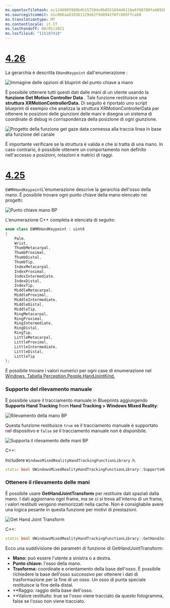```yaml
---
ms.openlocfilehash: ec1246085989b4b157504e9b8551694d6116e6f08789fa669200e5425ef75cc6
ms.sourcegitcommit: a1c086aa83d381129e62f9d8942f0fc889ffcab0
ms.translationtype: MT
ms.contentlocale: it-IT
ms.lasthandoff: 08/05/2021
ms.locfileid: "115187418"
---
```

# <a name="426"></a>[4.26](#tab/426)

La gerarchia è descritta `EHandKeypoint` dall'enumerazione :

![Immagine delle opzioni di bluprint del punto chiave a mano](../images/hand-keypoint-bp.png)

È possibile ottenere tutti questi dati dalle mani di un utente usando la **funzione Get Motion Controller Data** . Tale funzione restituisce una **struttura XRMotionControllerData.** Di seguito è riportato uno script blueprint di esempio che analizza la struttura XRMotionControllerData per ottenere le posizioni delle giunzioni delle mani e disegna un sistema di coordinate di debug in corrispondenza della posizione di ogni giunzione.

![Progetto della funzione get gaze data connessa alla traccia linea in base alla funzione del canale](../images/unreal-hand-tracking-img-03.png)

È importante verificare se la struttura è valida e che si tratta di una mano. In caso contrario, è possibile ottenere un comportamento non definito nell'accesso a posizioni, rotazioni e matrici di raggi.

# <a name="425"></a>[4.25](#tab/425)

`EWMRHandKeypoint`L'enumerazione descrive la gerarchia dell'osso della mano. È possibile trovare ogni punto chiave della mano elencato nei progetti:

![Punto chiave mano BP](../images/hand-keypoint-bp.png)

L'enumerazione C++ completa è elencata di seguito:
```cpp
enum class EWMRHandKeypoint : uint8
{
    Palm,
    Wrist,
    ThumbMetacarpal,
    ThumbProximal,
    ThumbDistal,
    ThumbTip,
    IndexMetacarpal,
    IndexProximal,
    IndexIntermediate,
    IndexDistal,
    IndexTip,
    MiddleMetacarpal,
    MiddleProximal,
    MiddleIntermediate,
    MiddleDistal,
    MiddleTip,
    RingMetacarpal,
    RingProximal,
    RingIntermediate,
    RingDistal,
    RingTip,
    LittleMetacarpal,
    LittleProximal,
    LittleIntermediate,
    LittleDistal,
    LittleTip
};
```

È possibile trovare i valori numerici per ogni case di enumerazione nel [Windows. Tabella Perception.People.HandJointKind.](/uwp/api/windows.perception.people.handjointkind)

### <a name="supporting-hand-tracking"></a>Supporto del rilevamento manuale

È possibile usare il tracciamento manuale in Blueprints aggiungendo **Supports Hand Tracking** from **Hand Tracking > Windows Mixed Reality**:

![Rilevamento della mano BP](../images/unreal/hand-tracking-bp.png)

Questa funzione restituisce `true` se il tracciamento manuale è supportato nel dispositivo e `false` se il tracciamento manuale non è disponibile.

![Supporta il rilevamento delle mani BP](../images/unreal/supports-hand-tracking-bp.png)

C++:

Includere `WindowsMixedRealityHandTrackingFunctionLibrary.h`.

```cpp
static bool UWindowsMixedRealityHandTrackingFunctionLibrary::SupportsHandTracking()
```

### <a name="getting-hand-tracking"></a>Ottenere il rilevamento delle mani

È possibile usare **GetHandJointTransform** per restituire dati spaziali dalla mano. I dati aggiornano ogni frame, ma se ci si trova all'interno di un frame, i valori restituiti vengono memorizzati nella cache. Non è consigliabile avere una logica pesante in questa funzione per motivi di prestazioni.

![Get Hand Joint Transform](../images/unreal/get-hand-joint-transform.png)

C++:
```cpp
static bool UWindowsMixedRealityHandTrackingFunctionLibrary::GetHandJointTransform(EControllerHand Hand, EWMRHandKeypoint Keypoint, FTransform& OutTransform, float& OutRadius)
```

Ecco una suddivisione dei parametri di funzione di GetHandJointTransform:

* **Mano:** può essere l'utente a sinistra o a destra.
* **Punto chiave:** l'osso della mano.
* **Trasforma:** coordinate e orientamento della base dell'osso. È possibile richiedere la base dell'osso successivo per ottenere i dati di trasformazione per la fine di un osso. Un osso di punta speciale restituisce la fine della distal.
* **Raggio: raggio della base dell'osso.
* **Valore restituito: true se l'osso viene tracciato da questo fotogramma, false se l'osso non viene tracciato.